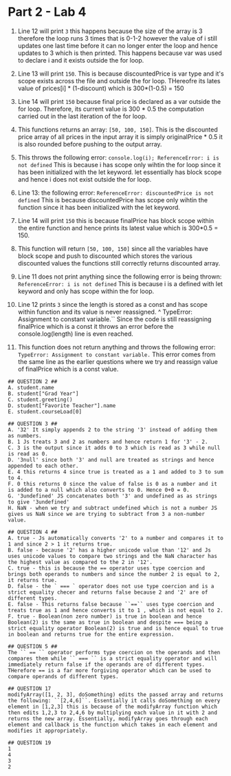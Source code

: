 # Part 2 - Lab 4 

1. Line 12 will print ``3`` this happens because the size of the array is 3 therefore the loop runs 3 times that is 0-1-2 however the value of i still updates one last time before it can no longer enter the loop and hence updates to 3 which is then printed. This happens because var was used to declare i and it exists outside the for loop.
2. Line 13 will print ``150``. This is because discountedPrice is var type and it's scope exists across the file and outside the for loop. THereofre its lates value of prices[i] * (1-discount) which is 300*(1-0.5) = 150 
3. Line 14 will print ``150`` because final price is declared as a var outside the for loop. Therefore, its current value is 300 * 0.5 the computation carried out in the last iteration of the for loop.
4. This functions returns an array: ``[50, 100, 150]``. This is the discounted price array of all prices in the input array it is simply originalPrice * 0.5 it is also rounded before pushing to the output array. 
5. This throws the following error: `` console.log(i); ReferenceError: i is not defined `` This is because i has scope only wihtin the for loop since it has been initialized with the let keyword. let essentially has block scope and hence i does not exist outside the for loop.
6. Line 13: the following error: `` ReferenceError: discountedPrice is not defined `` This is because discountedPrice has scope only wihtin the function since it has been initialized with the let keyword.
7. Line 14 will print ``150`` this is because finalPrice has block scope within the entire function and hence prints its latest value which is 300*0.5 = 150.
8. This function will return `` [50, 100, 150] `` since all the variables have block scope and push to discounted which stores the various discounted values the functions still correctly returns discounted array.
9. Line 11 does not print anything since the following error is being thrown: `` ReferenceError: i is not defined ``
This is because i is a defined with let keyword and only has scope within the for loop.

10. Line 12 prints `` 3 `` since the length is stored as a const and has scope within function and its value is never reassigned. 
                   ^
TypeError: Assignment to constant variable.`` Since the code is still reassigning finalPrice which is a const it throws an error before the console.log(length) line is even reached.
11.  This function does not return anything and throws the following error: `` TypeError: Assignment to constant variable. `` This error comes from the same line as the earlier questions where we try and reassign value of finalPrice which is a const value. 

    ## QUESTION 2 ##
    A. student.name
    B. student["Grad Year"]
    C. student.greeting()
    D. student["Favorite Teacher"].name
    E. student.courseLoad[0]

    ## QUESTION 3 ##
    A. '32' It simply appends 2 to the string '3' instead of adding them as numbers.
    B. 1 Js treats 3 and 2 as numbers and hence return 1 for '3' - 2.
    C. 3 is the output since it adds 0 to 3 which is read as 3 while null is read as 0. 
    D. '3null' since both '3' and null are treated as strings and hence appended to each other. 
    E. 4 this returns 4 since true is treated as a 1 and added to 3 to sum to 4. 
    F. 0 this returns 0 since the value of false is 0 as a number and it is added to a null which also converts to 0. Hence 0+0 = 0. 
    G. '3undefined' JS concatenates both '3' and undefined as as strings to give '3undefined' 
    H. NaN - when we try and subtract undefined which is not a number JS gives us NaN since we are trying to subtract from 3 a non-number value. 

    ## QUESTION 4 ##
    A. true - Js automatically converts '2' to a number and compares it to 1 and since 2 > 1 it returns true.
    B. false - because '2' has a higher unicode value than '12' and Js uses unicode values to compare two strings and the NaN character has the highest value as compared to the 2 in '12'. 
    C. true - this is because the == operator uses type coercion and brings both operands to numbers and since the number 2 is equal to 2, it returns true. 
    D. false - the ` === ` operator does not use type coercion and is a strict equality checer and returns false because 2 and '2' are of different types. 
    E. false - This returns false because ``==`` uses type coercion and treats true as 1 and hence converts it to 1 , which is not equal to 2. 
    F. true - Boolean(non zero number) is true in boolean and hence Boolean(2) is the same as true in boolean and despite === being a strict equality operator Boolean(2) is true and is hence equal to true in boolean and returns true for the entire expression. 

    ## QUESTION 5 ## 
    The `` == `` operator performs type coercion on the operands and then compares them while `` === `` is a strict equality operator and will immediately return false if the operands are of different types. THerefore == is a far more forgiving operator which can be used to compare operands of different types. 

    ## QUESTION 17
    modifyArray([1, 2, 3], doSomething) edits the passed array and returns the following: ``[2,4,6]``. Essentially it calls doSomething on every element in [1,2,3] this is because of the modifyArray function which then edits 1,2,3 to 2,4,6 by multiplying each value in it with 2 and returns the new array. Essentially, modifyArray goes through each element and callback is the function which takes in each element and modifies it appropriately.

    ## QUESTION 19
    1
    4
    3
    2
    
    


